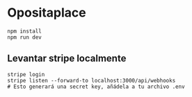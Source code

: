 # Opositaplace


```shell
npm install
npm run dev
```


## Levantar stripe localmente

```shell
stripe login
stripe listen --forward-to localhost:3000/api/webhooks
# Esto generará una secret key, añádela a tu archivo .env

```
